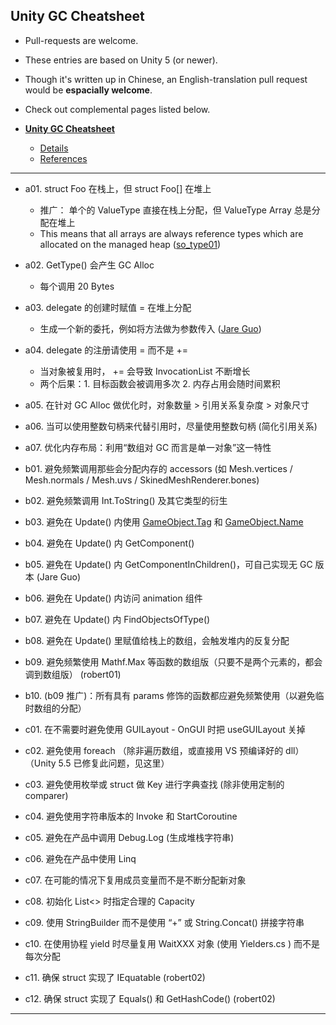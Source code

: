 
## Unity GC Cheatsheet

- Pull-requests are welcome. 
- These entries are based on Unity 5 (or newer).
- Though it's written up in Chinese, an English-translation pull request would be **espacially welcome**. 
- Check out complemental pages listed below.

- [**Unity GC Cheatsheet**](unity-gc-cheatsheet.md)
    + [Details](unity-gc-cheatsheet-details.md)
    + [References](unity-gc-cheatsheet-references)

--------------------------

- a01. struct Foo 在栈上，但 struct Foo[] 在堆上
    + 推广： 单个的 ValueType 直接在栈上分配，但 ValueType Array 总是分配在堆上
    + This means that all arrays are always reference types which are allocated on the managed heap ([so_type01](http://stackoverflow.com/questions/1533757/is-int-a-reference-type-or-a-value-type))
- a02. GetType() 会产生 GC Alloc
    + 每个调用 20 Bytes
- a03. delegate 的创建时赋值 = 在堆上分配
    + 生成一个新的委托，例如将方法做为参数传入 ([Jare Guo](https://www.zhihu.com/question/26779558/answer/34015434))
- a04. delegate 的注册请使用 = 而不是 +=
    + 当对象被复用时， += 会导致 InvocationList 不断增长
    + 两个后果：1. 目标函数会被调用多次 2. 内存占用会随时间累积
- a05. 在针对 GC Alloc 做优化时，对象数量 > 引用关系复杂度 > 对象尺寸
- a06. 当可以使用整数句柄来代替引用时，尽量使用整数句柄 (简化引用关系)
- a07. 优化内存布局：利用“数组对 GC 而言是单一对象”这一特性

- b01. 避免频繁调用那些会分配内存的 accessors  (如 Mesh.vertices / Mesh.normals / Mesh.uvs / SkinedMeshRenderer.bones)
- b02. 避免频繁调用 Int.ToString() 及其它类型的衍生
- b03. 避免在 Update() 内使用 [GameObject.Tag](http://answers.unity3d.com/questions/1010251/gameobjecttag-without-gc-allocation.html) 和 [GameObject.Name](http://forum.unity3d.com/threads/unityengine-object-name-allocates-for-each-access.237380/)
- b04. 避免在 Update() 内 GetComponent() 
- b05. 避免在 Update() 内 GetComponentInChildren()，可自己实现无 GC 版本 (Jare Guo)
- b06. 避免在 Update() 内访问 animation 组件
- b07. 避免在 Update() 内 FindObjectsOfType()
- b08. 避免在 Update() 里赋值给栈上的数组，会触发堆内的反复分配
- b09. 避免频繁使用 Mathf.Max 等函数的数组版（只要不是两个元素的，都会调到数组版） (robert01) 
- b10. (b09 推广)：所有具有 params 修饰的函数都应避免频繁使用（以避免临时数组的分配）

- c01. 在不需要时避免使用 GUILayout - OnGUI 时把 useGUILayout 关掉
- c02. 避免使用 foreach （除非遍历数组，或直接用 VS 预编译好的 dll）（Unity 5.5 已修复此问题，见这里）
- c03. 避免使用枚举或 struct 做 Key 进行字典查找 (除非使用定制的 comparer)
- c04. 避免使用字符串版本的 Invoke 和 StartCoroutine
- c05. 避免在产品中调用 Debug.Log (生成堆栈字符串)
- c06. 避免在产品中使用 Linq
- c07. 在可能的情况下复用成员变量而不是不断分配新对象
- c08. 初始化 List<> 时指定合理的 Capacity
- c09. 使用 StringBuilder 而不是使用 “+” 或 String.Concat() 拼接字符串
- c10. 在使用协程 yield 时尽量复用 WaitXXX 对象 (使用 Yielders.cs ) 而不是每次分配
- c11. 确保 struct 实现了 IEquatable<T> (robert02)
- c12. 确保 struct 实现了 Equals() 和 GetHashCode() (robert02)

--------------------------




